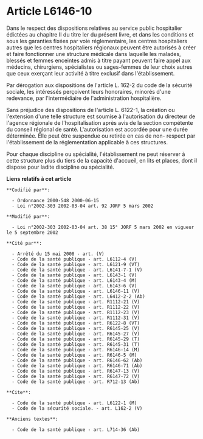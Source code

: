 # Article L6146-10

Dans le respect des dispositions relatives au service public hospitalier édictées au chapitre II du titre Ier du présent
livre, et dans les conditions et sous les garanties fixées par voie réglementaire, les centres hospitaliers autres que les
centres hospitaliers régionaux peuvent être autorisés à créer et faire fonctionner une structure médicale dans laquelle les
malades, blessés et femmes enceintes admis à titre payant peuvent faire appel aux médecins, chirurgiens, spécialistes ou
sages-femmes de leur choix autres que ceux exerçant leur activité à titre exclusif dans l'établissement.

Par dérogation aux dispositions de l'article L. 162-2 du code de la sécurité sociale, les intéressés perçoivent leurs
honoraires, minorés d'une redevance, par l'intermédiaire de l'administration hospitalière.

Sans préjudice des dispositions de l'article L. 6122-1, la création ou l'extension d'une telle structure est soumise à
l'autorisation du directeur de l'agence régionale de l'hospitalisation après avis de la section compétente du conseil
régional de santé. L'autorisation est accordée pour une durée déterminée. Elle peut être suspendue ou retirée en cas de non-
respect par l'établissement de la réglementation applicable à ces structures.

Pour chaque discipline ou spécialité, l'établissement ne peut réserver à cette structure plus du tiers de la capacité
d'accueil, en lits et places, dont il dispose pour ladite discipline ou spécialité.

**Liens relatifs à cet article**

	**Codifié par**:

	  - Ordonnance 2000-548 2000-06-15
	  - Loi n°2002-303 2002-03-04 art. 92 JORF 5 mars 2002

	**Modifié par**:

	  - Loi n°2002-303 2002-03-04 art. 38 15° JORF 5 mars 2002 en vigueur le 5 septembre 2002

	**Cité par**:

	  - Arrêté du 15 mai 2008 - art. (V)
	  - Code de la santé publique - art. L6112-4 (V)
	  - Code de la santé publique - art. L6121-9 (VT)
	  - Code de la santé publique - art. L6141-7-1 (V)
	  - Code de la santé publique - art. L6143-1 (V)
	  - Code de la santé publique - art. L6143-4 (M)
	  - Code de la santé publique - art. L6143-6 (V)
	  - Code de la santé publique - art. L6146-11 (V)
	  - Code de la santé publique - art. L6412-2-2 (Ab)
	  - Code de la santé publique - art. R1112-21 (V)
	  - Code de la santé publique - art. R1112-22 (V)
	  - Code de la santé publique - art. R1112-23 (V)
	  - Code de la santé publique - art. R1112-31 (V)
	  - Code de la santé publique - art. R6122-8 (VT)
	  - Code de la santé publique - art. R6145-25 (V)
	  - Code de la santé publique - art. R6145-27 (V)
	  - Code de la santé publique - art. R6145-29 (T)
	  - Code de la santé publique - art. R6145-31 (T)
	  - Code de la santé publique - art. R6146-14 (M)
	  - Code de la santé publique - art. R6146-5 (M)
	  - Code de la santé publique - art. R6146-62 (Ab)
	  - Code de la santé publique - art. R6146-71 (Ab)
	  - Code de la santé publique - art. R6147-13 (V)
	  - Code de la santé publique - art. R6147-72 (V)
	  - Code de la santé publique - art. R712-13 (Ab)

	**Cite**:

	  - Code de la santé publique - art. L6122-1 (M)
	  - Code de la sécurité sociale. - art. L162-2 (V)

	**Anciens textes**:

	  - Code de la santé publique - art. L714-36 (Ab)

